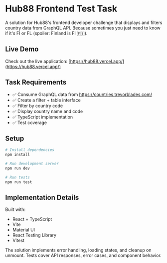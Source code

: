 # Hub88 Frontend Test Task

A solution for Hub88's frontend developer challenge that displays and filters country data from GraphQL API. Because
sometimes you just need to know if it's FI or FL (spoiler: Finland is FI 🇫🇮).

## Live Demo

Check out the live application: [https://hub88.vercel.app/](https://hub88.vercel.app/)

## Task Requirements

- ✅ Consume GraphQL data from https://countries.trevorblades.com/
- ✅ Create a filter + table interface
- ✅ Filter by country code
- ✅ Display country name and code
- ✅ TypeScript implementation
- ✅ Test coverage

## Setup

```bash
# Install dependencies
npm install

# Run development server
npm run dev

# Run tests
npm run test
```

## Implementation Details

Built with:

- React + TypeScript
- Vite
- Material UI
- React Testing Library
- Vitest

The solution implements error handling, loading states, and cleanup on unmount. Tests cover API responses, error cases,
and component behavior.
